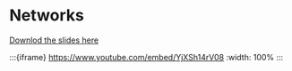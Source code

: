 # Networks

[Downlod the slides here](W2-V2-networks.pptx)

:::{iframe} https://www.youtube.com/embed/YjXSh14rV08
:width: 100%
:::
